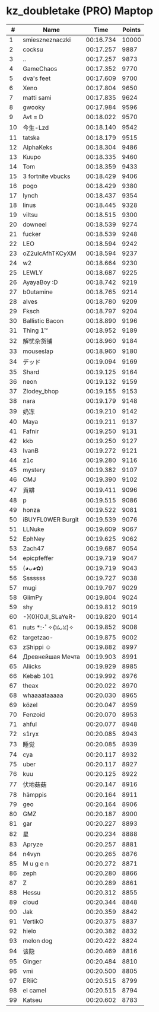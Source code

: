 # kz_doubletake (PRO) Maptop

|  # | Name | Time | Points |
|-------------- | -------------- | -------------- | -------------- | 
| 1 | smieszneznaczki | 00:16.734 | 10000 | 
| 2 | cocksu | 00:17.257 | 9887 | 
| 3 | .. | 00:17.257 | 9873 | 
| 4 | GameChaos | 00:17.352 | 9770 | 
| 5 | dva's feet | 00:17.609 | 9700 | 
| 6 | Xeno | 00:17.804 | 9650 | 
| 7 | matti sami | 00:17.835 | 9624 | 
| 8 | gwooky | 00:17.984 | 9596 | 
| 9 | Avt = D | 00:18.022 | 9570 | 
| 10 | 今生-Lzd | 00:18.140 | 9542 | 
| 11 | tatska | 00:18.179 | 9515 | 
| 12 | AlphaKeks | 00:18.304 | 9486 | 
| 13 | Kuupo | 00:18.335 | 9460 | 
| 14 | Tom | 00:18.359 | 9433 | 
| 15 | 3 fortnite vbucks | 00:18.429 | 9406 | 
| 16 | pogo | 00:18.429 | 9380 | 
| 17 | lynch | 00:18.437 | 9354 | 
| 18 | linus | 00:18.445 | 9328 | 
| 19 | viltsu | 00:18.515 | 9300 | 
| 20 | downeel | 00:18.539 | 9274 | 
| 21 | fucker | 00:18.539 | 9248 | 
| 22 | LEO | 00:18.594 | 9242 | 
| 23 | oZ2ulcAfhTKCyXM | 00:18.594 | 9237 | 
| 24 | w2 | 00:18.664 | 9230 | 
| 25 | LEWLY | 00:18.687 | 9225 | 
| 26 | AyayaBoy :D | 00:18.742 | 9219 | 
| 27 | b0utamine | 00:18.765 | 9214 | 
| 28 | alves | 00:18.780 | 9209 | 
| 29 | Fksch | 00:18.797 | 9204 | 
| 30 | Ballistic Bacon | 00:18.890 | 9196 | 
| 31 | Thing 1™ | 00:18.952 | 9189 | 
| 32 | 解忧杂货铺 | 00:18.960 | 9184 | 
| 33 | mouseslap | 00:18.960 | 9180 | 
| 34 | デッド | 00:19.094 | 9169 | 
| 35 | Shard | 00:19.125 | 9164 | 
| 36 | neon | 00:19.132 | 9159 | 
| 37 | Zlodey_bhop | 00:19.155 | 9153 | 
| 38 | nara | 00:19.179 | 9148 | 
| 39 | 奶冻 | 00:19.210 | 9142 | 
| 40 | Maya | 00:19.211 | 9137 | 
| 41 | Fafnir | 00:19.250 | 9131 | 
| 42 | kkb | 00:19.250 | 9127 | 
| 43 | IvanB | 00:19.272 | 9121 | 
| 44 | z1c | 00:19.280 | 9116 | 
| 45 | mystery | 00:19.382 | 9107 | 
| 46 | CMJ | 00:19.390 | 9102 | 
| 47 | 貢緋 | 00:19.411 | 9096 | 
| 48 | p | 00:19.515 | 9086 | 
| 49 | honza | 00:19.522 | 9081 | 
| 50 | iBUYFL0WER Burgit | 00:19.539 | 9076 | 
| 51 | LLNuke | 00:19.609 | 9067 | 
| 52 | EphNey | 00:19.625 | 9062 | 
| 53 | Zach47 | 00:19.687 | 9054 | 
| 54 | epicpfeffer | 00:19.719 | 9047 | 
| 55 | (◕ᴗ◕✿) | 00:19.719 | 9043 | 
| 56 | Sssssss | 00:19.727 | 9038 | 
| 57 | mugi | 00:19.797 | 9029 | 
| 58 | GiimPy | 00:19.804 | 9024 | 
| 59 | shy | 00:19.812 | 9019 | 
| 60 | -}{0}{0JI_SLaYeR- | 00:19.820 | 9014 | 
| 61 | nuts *:･ﾟ✧(ꈍᴗꈍ)✧ | 00:19.852 | 9008 | 
| 62 | targetzao- | 00:19.875 | 9002 | 
| 63 | zShippi ☺ | 00:19.882 | 8997 | 
| 64 | Древнейшая Мечта | 00:19.903 | 8991 | 
| 65 | Aliicks | 00:19.929 | 8985 | 
| 66 | Kebab 101 | 00:19.992 | 8976 | 
| 67 | theax | 00:20.022 | 8970 | 
| 68 | whaaaataaaaa | 00:20.030 | 8965 | 
| 69 | közel | 00:20.047 | 8959 | 
| 70 | Fenzoid | 00:20.070 | 8953 | 
| 71 | ahful | 00:20.077 | 8948 | 
| 72 | s1ryx | 00:20.085 | 8943 | 
| 73 | 睡觉 | 00:20.085 | 8939 | 
| 74 | cya | 00:20.117 | 8932 | 
| 75 | uber | 00:20.117 | 8927 | 
| 76 | kuu | 00:20.125 | 8922 | 
| 77 | 伏地菇菇 | 00:20.147 | 8916 | 
| 78 | hämppis | 00:20.164 | 8911 | 
| 79 | geo | 00:20.164 | 8906 | 
| 80 | GMZ | 00:20.187 | 8900 | 
| 81 | gar | 00:20.227 | 8893 | 
| 82 | 星 | 00:20.234 | 8888 | 
| 83 | Apryze | 00:20.257 | 8881 | 
| 84 | n4vyn | 00:20.265 | 8876 | 
| 85 | M u g e n | 00:20.272 | 8871 | 
| 86 | zeph | 00:20.280 | 8866 | 
| 87 | Z | 00:20.289 | 8861 | 
| 88 | Hessu | 00:20.312 | 8855 | 
| 89 | cloud | 00:20.344 | 8848 | 
| 90 | Jak | 00:20.359 | 8842 | 
| 91 | VertikO | 00:20.375 | 8837 | 
| 92 | hielo | 00:20.382 | 8832 | 
| 93 | melon dog | 00:20.422 | 8824 | 
| 94 | 该隐 | 00:20.469 | 8816 | 
| 95 | Ginger | 00:20.484 | 8810 | 
| 96 | vmi | 00:20.500 | 8805 | 
| 97 | ERiiC | 00:20.515 | 8799 | 
| 98 | el camel | 00:20.515 | 8794 | 
| 99 | Katseu | 00:20.602 | 8783 | 


